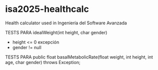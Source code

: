 # isa2025-healthcalc
Health calculator used in Ingeniería del Software Avanzada

TESTS PARA idealWeight(int height, char gender)
- height <= 0 excepción
- gender != null

TESTS PARA public float basalMetabolicRate(float weight, int height, int age, char gender) throws Exception;

